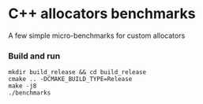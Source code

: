 
# C++ allocators benchmarks

A few simple micro-benchmarks for custom allocators

### Build and run

```shell
mkdir build_release && cd build_release
cmake .. -DCMAKE_BUILD_TYPE=Release
make -j8
./benchmarks
```
